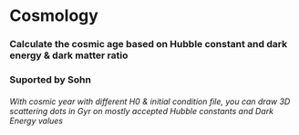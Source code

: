 # Cosmology
### Calculate the cosmic age based on Hubble constant and dark energy & dark matter ratio
### Suported by Sohn
###### With cosmic year with different H0 & initial condition file, you can draw 3D scattering dots in Gyr on mostly accepted Hubble constants and Dark Energy values
######
